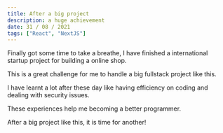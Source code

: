 ```yaml
---
title: After a big project
description: a huge achievement
date: 31 / 08 / 2021
tags: ["React", "NextJS"]
---
```


<p>Finally got some time to take a breathe, I have finished a international startup project for building a online shop.</p>
<p>This is a great challenge for me to handle a big fullstack project like this.</p>
<p>I have learnt a lot after these day like having efficiency on coding and dealing with security issues.</p>
<p>These experiences help me becoming a better programmer.</p>

<p>After a big project like this, it is time for another!</p>
